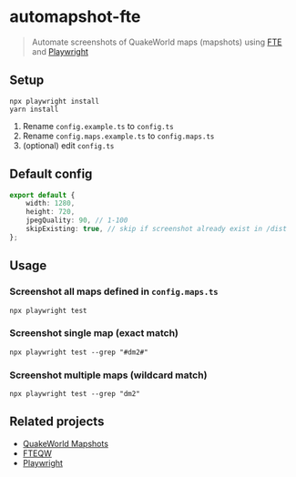 # automapshot-fte

> Automate screenshots of QuakeWorld maps (mapshots) using [FTE](https://fte.triptohell.info/)
> and [Playwright](https://playwright.dev/)

## Setup

```shell
npx playwright install
yarn install
```

1. Rename `config.example.ts` to `config.ts`
2. Rename `config.maps.example.ts` to `config.maps.ts`
3. (optional) edit `config.ts`

## Default config

```ts
export default {
    width: 1280,
    height: 720,
    jpegQuality: 90, // 1-100
    skipExisting: true, // skip if screenshot already exist in /dist
};
```

## Usage

### Screenshot all maps defined in `config.maps.ts`

```shell
npx playwright test
```

### Screenshot single map (exact match)

```shell
npx playwright test --grep "#dm2#"
```

### Screenshot multiple maps (wildcard match)

```shell
npx playwright test --grep "dm2"
```

## Related projects

* [QuakeWorld Mapshots](https://github.com/vikpe/qw-mapshots)
* [FTEQW](https://github.com/fte-team/fteqw)
* [Playwright](https://github.com/microsoft/playwright)
